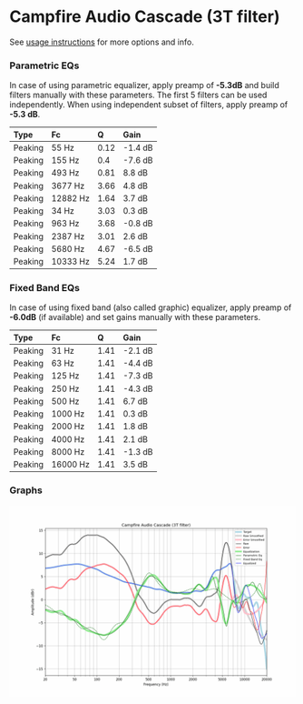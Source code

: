 # Campfire Audio Cascade (3T filter)
See [usage instructions](https://github.com/jaakkopasanen/AutoEq#usage) for more options and info.

### Parametric EQs
In case of using parametric equalizer, apply preamp of **-5.3dB** and build filters manually
with these parameters. The first 5 filters can be used independently.
When using independent subset of filters, apply preamp of **-5.3 dB**.

| Type    | Fc       |    Q | Gain    |
|:--------|:---------|:-----|:--------|
| Peaking | 55 Hz    | 0.12 | -1.4 dB |
| Peaking | 155 Hz   | 0.4  | -7.6 dB |
| Peaking | 493 Hz   | 0.81 | 8.8 dB  |
| Peaking | 3677 Hz  | 3.66 | 4.8 dB  |
| Peaking | 12882 Hz | 1.64 | 3.7 dB  |
| Peaking | 34 Hz    | 3.03 | 0.3 dB  |
| Peaking | 963 Hz   | 3.68 | -0.8 dB |
| Peaking | 2387 Hz  | 3.01 | 2.6 dB  |
| Peaking | 5680 Hz  | 4.67 | -6.5 dB |
| Peaking | 10333 Hz | 5.24 | 1.7 dB  |

### Fixed Band EQs
In case of using fixed band (also called graphic) equalizer, apply preamp of **-6.0dB**
(if available) and set gains manually with these parameters.

| Type    | Fc       |    Q | Gain    |
|:--------|:---------|:-----|:--------|
| Peaking | 31 Hz    | 1.41 | -2.1 dB |
| Peaking | 63 Hz    | 1.41 | -4.4 dB |
| Peaking | 125 Hz   | 1.41 | -7.3 dB |
| Peaking | 250 Hz   | 1.41 | -4.3 dB |
| Peaking | 500 Hz   | 1.41 | 6.7 dB  |
| Peaking | 1000 Hz  | 1.41 | 0.3 dB  |
| Peaking | 2000 Hz  | 1.41 | 1.8 dB  |
| Peaking | 4000 Hz  | 1.41 | 2.1 dB  |
| Peaking | 8000 Hz  | 1.41 | -1.3 dB |
| Peaking | 16000 Hz | 1.41 | 3.5 dB  |

### Graphs
![](./Campfire%20Audio%20Cascade%20(3T%20filter).png)